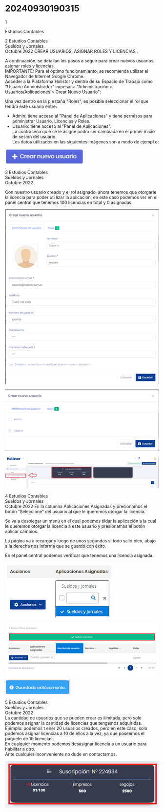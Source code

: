# 20240930190315

 1 
 
  
Estudios Contables  


 
 
 
 2 Estudios Contables  
Sueldos y Jornales  
Octubre  2022 CREAR USUARIOS, ASIGNAR ROLES Y LICENCIAS . 
 
A continuación, se detallan los pasos a seguir para crear nuevos usuarios, 
asignar roles y licencias.  
IMPORTANTE:  Para el óptimo funcionamiento, se  recomienda utilizar el 
Navegador de Internet Google Chrome.  
Acceder a la Plataforma Holistor y dentro de su Espacio de Trabajo como 
"Usuario Administrador" ingresar a "Administración >  
Usuarios/Aplicaciones > Crear Nuevo Usuario":  
 
Una vez dentro en la p estaña "Roles", es posible seleccionar el rol que 
tendrá este usuario entre:  
- Admin:  tiene acceso al "Panel de Aplicaciones" y tiene permisos para 
administrar Usuario, Licencias y Roles.  
- Usuario:  tiene acceso al "Panel de Aplicaciones".  
La contraseña qu e se le asigne podrá ser cambiada en el primer inicio de 
sesión del usuario.  
Los datos utilizados en las siguientes imágenes son a modo de ejempl o: 


![Image 1 from page 1](images/image_1_1.png)

 
 
 
 3 Estudios Contables  
Sueldos y Jornales  
Octubre  2022  
 
 
Con nuestro usuario creado y el rol asignado, ahora tenemos que 
otorgarle la licencia para poder uti lizar la aplicación, en este caso 
podemos ver en el panel central que tenemos 100 licencias en total y 0 
asignadas.  
 


![Image 1 from page 2](images/image_2_1.png)

![Image 2 from page 2](images/image_2_2.png)

![Image 3 from page 2](images/image_2_3.png)

 
 
 
 4 Estudios Contables  
Sueldos y Jornales  
Octubre  2022 En la columna Aplicaciones Asignadas y presionamos el botón 
“Seleccione” del usuario al que le queremos otorgar la licencia.  
 
Se va a desplegar un menú en el cual podemos tildar la aplicación a la cual 
le queremos otorgar la licencia a este usuario y presionamos el botón 
aplicar cambios.  
 
La página va a recargar y luego de unos segundos si todo salió bien, abajo 
a la derecha nos informa  que se guardó con éxito.  
 
En el panel central podemos verificar que tenemos una licencia asignada.  


![Image 1 from page 3](images/image_3_1.png)

![Image 2 from page 3](images/image_3_2.png)

![Image 3 from page 3](images/image_3_3.png)

 
 
 
 5 Estudios Contables  
Sueldos y Jornales  
Octubre  2022  
La cantidad de usuarios que se pueden crear es ilimitada, pero solo 
podemos asignar la cantidad de licencias que tengamos adquiridas.  
Ejemplo:  podemos t ener 20 usuarios creados, pero en este caso, solo 
podemos asignar licencias a 10 de ellos a la vez, ya que poseemos el 
paquete de 10 licencias.  
En cualquier momento podemos desasignar licencia a un usuario para 
habilitar a otro.  
Ante cualquier inconveniente no dude en contactarnos.  
 


![Image 1 from page 4](images/image_4_1.png)


